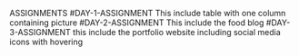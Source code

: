 ASSIGNMENTS
#DAY-1-ASSIGNMENT
This include table with one column containing picture
#DAY-2-ASSIGNMENT
This include the food blog
#DAY-3-ASSIGNMENT
this include the portfolio website including social media icons with hovering

